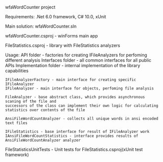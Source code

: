 wfaWordCounter project

Requirements: .Net 6.0 framework, C# 10.0, xUnit

Main solution: wfaWordCounter.sln

wfaWordCounter.csproj - winForms main app 

FileStatistics.csproj - library with FileStatistics analyzers

Usage: 
	API folder - factories for creating IFileAnalyzers for perfoming different analysis
	Interfaces folder - all common interfaces for all public APIs
	Implementation folder - internal implementation of the library capabilities

	IFileAnalyzerFactory - main interface for creating specific IFileAnalyzer
	IFileAnalyzer - main interface for objects, perfoming file analysis

	FileAnalyzer - base abstract class, which provides asynchronous scaning of the file and 
	successors of the class can implement their own logic for calculating statistics over contents of the file

	AnsiFileWordCountAnalyzer - collects all unique words in ansi encoded text files

	IFileStatistics - base interface for result of IFileAnalyzer work
	IAnsiFileWordCountStatistics - interface provides results of AnsiFileWordCountAnalyzer analyzer

FileStatisticsUnitTests - Unit tests for FileStatistics.csproj(xUnit test framework)